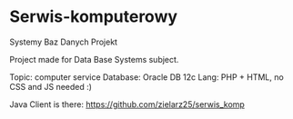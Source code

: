 # Serwis-komputerowy
Systemy Baz Danych Projekt

Project made for Data Base Systems subject.

Topic: computer service
Database: Oracle DB 12c
Lang: PHP + HTML, no CSS and JS needed :)

Java Client is there: https://github.com/zielarz25/serwis_komp
